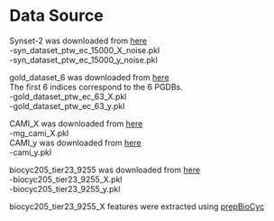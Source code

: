 # Data Source
Synset-2 was downloaded from [here](https://zenodo.org/record/3821137#.XtdZ4zdKjeQ)  
-syn_dataset_ptw_ec_15000_X_noise.pkl  
-syn_dataset_ptw_ec_15000_y_noise.pkl  

gold_dataset_6 was downloaded from [here](https://zenodo.org/record/3821137#.XtdZ4zdKjeQ)  
The first 6 indices correspond to the 6 PGDBs.  
-gold_dataset_ptw_ec_63_X.pkl  
-gold_dataset_ptw_ec_63_y.pkl  

CAMI_X was downloaded from [here](https://zenodo.org/record/3821137#.XtdZ4zdKjeQ)  
-mg_cami_X.pkl  
CAMI_y was downloaded from [here](https://zenodo.org/record/5034912#.YNfvauhKhPZ)  
-cami_y.pkl  

biocyc205_tier23_9255 was downloaded from [here](https://zenodo.org/record/5034912#.YNfvauhKhPZ)  
-biocyc205_tier23_9255_X.pkl  
-biocyc205_tier23_9255_y.pkl

biocyc205_tier23_9255_X features were extracted using [prepBioCyc](https://github.com/arbasher/prepBioCyc)
